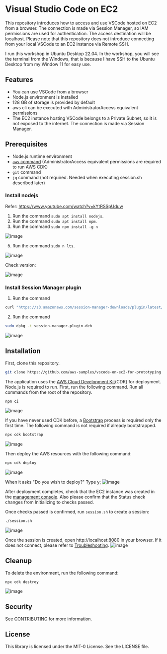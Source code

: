 # Visual Studio Code on EC2

This repository introduces how to access and use VSCode hosted on EC2 from a browser. The connection is made via Session Manager, so IAM permissions are used for authentication. The access destination will be localhost. Please note that this repository does not introduce connecting from your local VSCode to an EC2 instance via Remote SSH. 

I run this workshop in Ubuntu Desktop 22.04. In the workshop, you will see the terminal from the Windows, that is because I have SSH to the Ubuntu Desktop from my Window 11 for easy use.

## Features
- You can use VSCode from a browser
- Node.js environment is installed
- 128 GB of storage is provided by default
- aws cli can be executed with AdministratorAccess equivalent permissions
- The EC2 instance hosting VSCode belongs to a Private Subnet, so it is not exposed to the internet. The connection is made via Session Manager.

## Prerequisites
- Node.js runtime environment
- [`aws` command](https://aws.amazon.com/cli/) (AdministratorAccess equivalent permissions are required to run AWS CDK)
- `git` command
- `jq` command (not required. Needed when executing session.sh described later)

### Install nodejs
Refer: https://www.youtube.com/watch?v=kYtRSSpUduw
1. Run the command `sudo apt install nodejs`.
2. Run the command `sudo apt install npm`.
3. Run the command `sudo npm install -g n`

![image](https://github.com/user-attachments/assets/61bdc8a7-b088-4731-bb9f-95b69f11dc33)

5. Run the command `sudo n lts`.
   
![image](https://github.com/user-attachments/assets/58762f10-5831-4a25-ab15-ed4d89bba205)

Check version:

![image](https://github.com/user-attachments/assets/9af23ebe-53b6-4542-a7f1-e84133ed4527)

### Install Session Manager plugin
1. Run the command
```bash
curl "https://s3.amazonaws.com/session-manager-downloads/plugin/latest/ubuntu_64bit/session-manager-plugin.deb" -o "session-manager-plugin.deb"
```

2. Run the command
```bash
sudo dpkg -i session-manager-plugin.deb
```

![image](https://github.com/user-attachments/assets/81de7e05-2672-418d-b1a5-c20c139c8393)

## Installation

First, clone this repository.

```bash
git clone https://github.com/aws-samples/vscode-on-ec2-for-prototyping
```

The application uses the [AWS Cloud Development Kit](https://aws.amazon.com/cdk/)(CDK) for deployment. Node.js is required to run. First, run the following command. Run all commands from the root of the repository.

```bash
npm ci
```

![image](https://github.com/user-attachments/assets/5dd85c67-8096-45f1-a4e0-579a14a44087)


If you have never used CDK before, a [Bootstrap](https://docs.aws.amazon.com/cdk/v2/guide/bootstrapping.html) process is required only the first time. The following command is not required if already bootstrapped.

```bash
npx cdk bootstrap
```

![image](https://github.com/user-attachments/assets/b6c24c3a-9f45-4f01-85f6-37d06b9a78b8)


Then deploy the AWS resources with the following command:

```bash
npx cdk deploy
```
![image](https://github.com/user-attachments/assets/eb8c0ed9-34a7-4e6b-98f0-1e962a1331f5)

When it asks "Do you wish to deploy?" Type y;
![image](https://github.com/user-attachments/assets/bc4971bf-a5d2-4aee-b093-c0ff6c0d6557)


After deployment completes, check that the EC2 instance was created in the [management console](https://console.aws.amazon.com/ec2/home#Instances). Also please confirm that the Status check changes from Initializing to checks passed. 

Once checks passed is confirmed, run `session.sh` to create a session:

```bash
./session.sh
```

![image](https://github.com/user-attachments/assets/2b4b9c43-1227-46e1-a967-0b38d27f0933)

Once the session is created, open http://localhost:8080 in your browser. If it does not connect, please refer to [Troubleshooting](#Troubleshooting).
![image](https://github.com/user-attachments/assets/0f214ead-8bf1-42f7-ae7a-cafca0af7b61)


## Cleanup

To delete the environment, run the following command:

```
npx cdk destroy
```
![image](https://github.com/user-attachments/assets/311b4d8c-bd2b-4056-89fc-973ec3efdbfa)

## Security

See [CONTRIBUTING](CONTRIBUTING.md#security-issue-notifications) for more information.

## License

This library is licensed under the MIT-0 License. See the LICENSE file.

